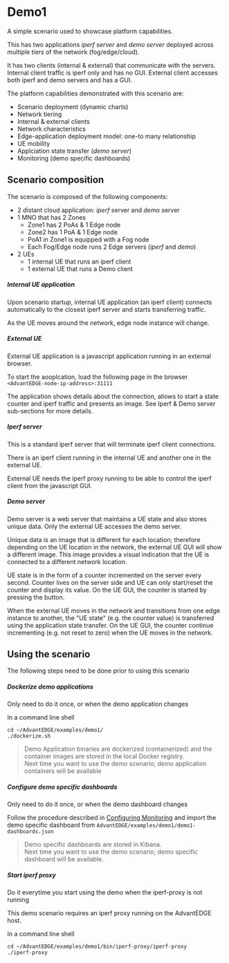 # Demo1
A simple scenario used to showcase platform capabilities.

This has two applications _iperf server_ and _demo server_ deployed across multiple tiers of the network (fog/edge/cloud).

It has two clients (internal & external) that communicate with the servers.
Internal client traffic is iperf only and has no GUI.
External client accesses both iperf and demo servers and has a GUI.

The platform capabilities demonstrated with this scenario are:
- Scenario deployment (dynamic charts)
- Network tiering
- Internal & external clients
- Network characteristics
- Edge-application deployment model: one-to many relationship
- UE mobility
- Applciation state transfer (_demo server_)
- Monitoring (demo specific dashboards)

## Scenario composition
The scenario is composed of the following components:

- 2 distant cloud application: _iperf_ server and _demo_ server
- 1 MNO that has 2 Zones
  - Zone1 has 2 PoAs & 1 Edge node
  - Zone2 has 1 PoA & 1 Edge node
  - PoA1 in Zone1 is equipped with a Fog node
  - Each Fog/Edge node runs 2 Edge servers (_iperf_ and _demo_)
- 2 UEs
  - 1 internal UE that runs an iperf client
  - 1 external UE that runs a Demo client

##### Internal UE application
Upon scenario startup, internal UE application (an iperf client) connects automatically to the closest iperf server and starts transferring traffic.

As the UE moves around the network, edge node instance will change.

##### External UE
External UE application is a javascript application running in an external browser.

To start the aooplcation, load the following page in the browser `<AdvantEDGE-node-ip-address>:31111`

The application shows details about the connection, allows to start a state counter and iperf traffic and presents an image. See Iperf & Demo server sub-sections for more details.

##### Iperf server
This is a standard iperf server that will terminate iperf client connections.

There is an iperf client running in the internal UE and another one in the external UE.

External UE needs the iperf proxy running to be able to control the iperf client from the javascript GUI.

##### Demo server
Demo server is a web server that maintains a UE state and also stores unique data.
Only the external UE accesses the demo server.

Unique data is an image that is different for each location; therefore depending on the UE location in the network, the external UE GUI will show a different image. This image provides a visual indication that the UE is connected to a different network location.

UE state is in the form of a counter incremented on the server every second. Counter lives on the server side and UE can only start/reset the counter and display its value.
On the UE GUI, the counter is started by pressing the button.

When the external UE moves in the network and transitions from one edge instance to another, the "UE state" (e.g. the counter value) is transferred using the application state transfer. On the UE GUI, the counter continue incrementing (e.g. not reset to zero) when the UE moves in the network.

## Using the scenario
The following steps need to be done prior to using this scenario

##### Dockerize demo applications
Only need to do it once, or when the demo application changes

In a command line shell
```
cd ~/AdvantEDGE/examples/demo1/
./dockerize.sh
```
> Demo Application binaries are dockerized (containerized) and the container images are stored in the local Docker registry.<br> Next time you want to use the demo scenario; demo application containers will be available

##### Configure demo specific dashboards
Only need to do it once, or when the demo dashboard changes

Follow the procedure described in [Configuring Monitoring](./monitoring.md#configure-dashboards) and import the demo specific dashboard from `AdvantEDGE/examples/demo1/demo1-dashboards.json`

> Demo specific dashboards are stored in Kibana.<br> Next time you want to use the demo scenario; demo specific dashboard will be available.

##### Start iperf proxy
Do it everytime you start using the demo when the iperf-proxy is not running

This demo scenario requires an iperf proxy running on the AdvantEDGE host.

In a command line shell
```
cd ~/AdvantEDGE/examples/demo1/bin/iperf-proxy/iperf-proxy
./iperf-proxy
```
